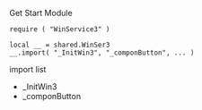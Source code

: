 Get Start Module
```luau
require ( "WinService3" )

local __ = shared.WinSer3
__.import( "_InitWin3", "_componButton", ... )
```
import list
- _InitWin3
- _componButton